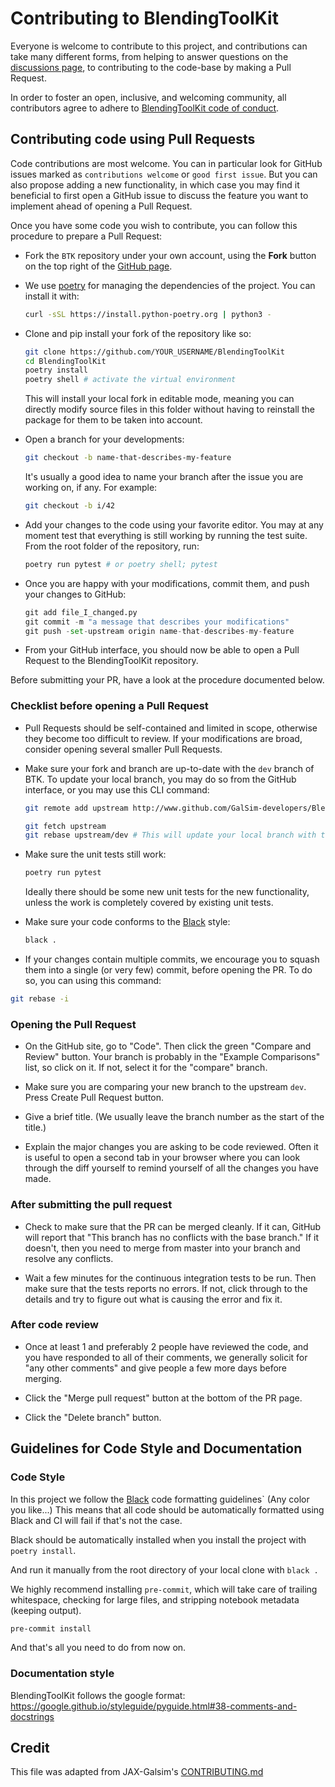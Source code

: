 # Contributing to BlendingToolKit

Everyone is welcome to contribute to this project, and contributions can take many different forms, from helping to answer questions on the [discussions page](https://github.com/LSSTDESC/BlendingToolKit/discussions), to contributing to the code-base by making a Pull Request.

In order to foster an open, inclusive, and welcoming community, all contributors agree to adhere to [BlendingToolKit code of conduct](CODE_OF_CONDUCT.md).

## Contributing code using Pull Requests

Code contributions are most welcome. You can in particular look for GitHub issues marked as `contributions welcome` or `good first issue`. But you can also propose adding a new functionality, in which case you may find it beneficial to first open a GitHub issue to discuss the feature you want to implement ahead of opening a Pull Request.

Once you have some code you wish to contribute, you can follow this procedure to prepare a Pull Request:

- Fork the `BTK` repository under your own account, using the **Fork** button on the top right of the [GitHub page](https://github.com/LSSTDESC/BlendingToolKit).

- We use [poetry](https://python-poetry.org/docs/) for managing the dependencies of the project. You can install it with:

  ```bash
  curl -sSL https://install.python-poetry.org | python3 -
  ```

- Clone and pip install your fork of the repository like so:

  ```bash
  git clone https://github.com/YOUR_USERNAME/BlendingToolKit
  cd BlendingToolKit
  poetry install
  poetry shell # activate the virtual environment
  ```

  This will install your local fork in editable mode, meaning you can directly modify source files in this folder without having to reinstall the package for them to be taken into account.

- Open a branch for your developments:

  ```bash
  git checkout -b name-that-describes-my-feature
  ```

  It's usually a good idea to name your branch after the issue you are working on, if any. For example:

    ```bash
    git checkout -b i/42
    ```

- Add your changes to the code using your favorite editor. You may at any moment test that everything is still working by running the test suite. From the root folder of the repository, run:

  ```bash
  poetry run pytest # or poetry shell; pytest
  ```

- Once you are happy with your modifications, commit them, and push your changes to GitHub:

  ```python
  git add file_I_changed.py
  git commit -m "a message that describes your modifications"
  git push -set-upstream origin name-that-describes-my-feature
  ```

- From your GitHub interface, you should now be able to open a Pull Request to the BlendingToolKit repository.

Before submitting your PR, have a look at the procedure documented below.

### Checklist before opening a Pull Request

- Pull Requests should be self-contained and limited in scope, otherwise they become too difficult to review. If your modifications are broad, consider opening several smaller Pull Requests.

- Make sure your fork and branch are up-to-date with the `dev` branch of BTK. To update your local branch, you may do so from the GitHub interface, or you may use this CLI command:

  ```bash
  git remote add upstream http://www.github.com/GalSim-developers/BlendingToolKit # Only needs to be done once.

  git fetch upstream
  git rebase upstream/dev # This will update your local branch with the latest changes from the dev branch.
  ```

- Make sure the unit tests still work:

  ```bash
  poetry run pytest
  ```

  Ideally there should be some new unit tests for the new functionality, unless the work is completely covered by existing unit tests.

- Make sure your code conforms to the [Black](https://github.com/psf/black) style:

  ```bash
  black .
  ```

- If your changes contain multiple commits, we encourage you to squash them into a single (or very few) commit, before opening the PR. To do so, you can using this command:

```bash
git rebase -i
```

### Opening the Pull Request

- On the GitHub site, go to "Code". Then click the green "Compare and Review" button. Your branch is probably in the "Example Comparisons" list, so click on it. If not, select it for the "compare" branch.

- Make sure you are comparing your new branch to the upstream `dev`. Press Create Pull Request button.

- Give a brief title. (We usually leave the branch number as the start of the title.)

- Explain the major changes you are asking to be code reviewed. Often it is useful to open a second tab in your browser where you can look through the diff yourself to remind yourself of all the changes you have made.

### After submitting the pull request

- Check to make sure that the PR can be merged cleanly. If it can, GitHub will report that "This branch has no conflicts with the base branch." If it doesn't, then you need to merge from master into your branch and resolve any conflicts.

- Wait a few minutes for the continuous integration tests to be run. Then make sure that the tests reports no errors. If not, click through to the details and try to figure out what is causing the error and fix it.

### After code review

- Once at least 1 and preferably 2 people have reviewed the code, and you have responded to all of their comments, we generally solicit for "any other comments" and give people a few more days before merging.

- Click the "Merge pull request" button at the bottom of the PR page.

- Click the "Delete branch" button.

## Guidelines for Code Style and Documentation

### Code Style

In this project we follow the [Black](https://github.com/psf/black) code formatting guidelines` (Any color you like...) This means that all code should be automatically formatted using Black and CI will fail if that's not the case.

Black should be automatically installed when you install the project with `poetry install`.

And run it manually from the root directory of your local clone with `black .`

We highly recommend installing `pre-commit`, which will take care of trailing whitespace, checking for large files, and stripping
notebook metadata (keeping output).

```bash
pre-commit install
```

And that's all you need to do from now on.

### Documentation style

BlendingToolKit follows the google format: <https://google.github.io/styleguide/pyguide.html#38-comments-and-docstrings>

## Credit

This file was adapted from JAX-Galsim's [CONTRIBUTING.md](https://github.com/GalSim-developers/JAX-GalSim/edit/main/CONTRIBUTING.md)
